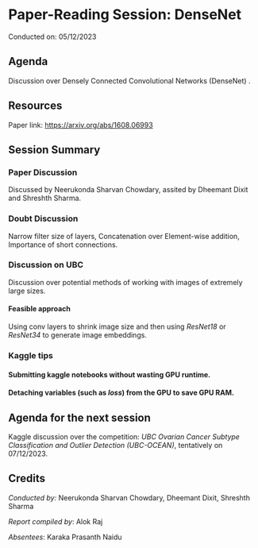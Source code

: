 <!-- 
 - Replace all the {} with their values. Name this file as Session {Session no.}.md (without braces) and submit a PR.
-->
# Paper-Reading Session: DenseNet
Conducted on: 05/12/2023

## Agenda
Discussion over Densely Connected Convolutional Networks (DenseNet) .

## Resources
Paper link: https://arxiv.org/abs/1608.06993

## Session Summary
### Paper Discussion
Discussed by Neerukonda Sharvan Chowdary, assited by Dheemant Dixit and Shreshth Sharma.

### Doubt Discussion
Narrow filter size of layers, Concatenation over Element-wise addition, Importance of short connections.

### Discussion on UBC
Discussion over potential methods of working with images of extremely large sizes. 

#### Feasible approach
Using conv layers to shrink image size and then using *ResNet18* or *ResNet34* to generate image embeddings.

### Kaggle tips
#### Submitting kaggle notebooks without wasting GPU runtime. 
#### Detaching variables (such as *loss*) from the GPU to save GPU RAM.

## Agenda for the next session
Kaggle discussion over the competition: *UBC Ovarian Cancer Subtype Classification and Outlier Detection (UBC-OCEAN)*, tentatively on 07/12/2023.

## Credits
*Conducted by:* Neerukonda Sharvan Chowdary, Dheemant Dixit, Shreshth Sharma

*Report compiled by*: Alok Raj

*Absentees*: Karaka Prasanth Naidu
